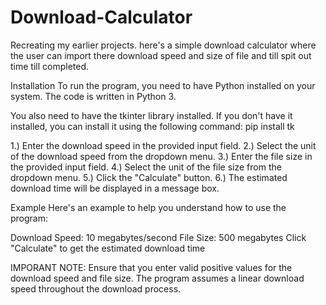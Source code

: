 # Download-Calculator
Recreating my earlier projects. here's a simple download calculator where the user can import there download speed and size of file and till spit out time till completed.

Installation
To run the program, you need to have Python installed on your system. The code is written in Python 3.

You also need to have the tkinter library installed. If you don't have it installed, you can install it using the following command:  pip install tk

1.) Enter the download speed in the provided input field.
2.) Select the unit of the download speed from the dropdown menu.
3.) Enter the file size in the provided input field.
4.) Select the unit of the file size from the dropdown menu.
5.) Click the "Calculate" button.
6.) The estimated download time will be displayed in a message box.

Example
Here's an example to help you understand how to use the program:

Download Speed: 10 megabytes/second
File Size: 500 megabytes
Click "Calculate" to get the estimated download time

IMPORANT NOTE:
Ensure that you enter valid positive values for the download speed and file size.
The program assumes a linear download speed throughout the download process.
